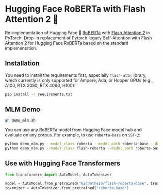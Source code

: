 # Hugging Face RoBERTa with Flash Attention 2 :rocket:

Re-implementation of Hugging Face :hugs: [RoBERTa](https://arxiv.org/abs/1907.11692) with [Flash Attention 2](https://tridao.me/publications/flash2/flash2.pdf) in PyTorch.  Drop-in replacement of Pytorch legacy Self-Attention with Flash Attention 2 for Hugging Face RoBERTa based on the standard implementation.

## Installation

You need to install the requirements first, especially `flash-attn` library, which currently is only supported for Ampere, Ada, or Hopper GPUs (e.g., A100, RTX 3090, RTX 4090, H100):

```bash
pip install -r requirements.txt
```

## MLM Demo

```bash
sh demo_mlm.sh
```

You can use any RoBERTa model from Hugging Face model hub and evaluate on any corpus. For example, to use `roberta-base` on `SST-2`:

```bash
python demo_mlm.py --model_class roberta --model_path roberta-base --dataset_name sst2
python demo_mlm.py --model_class flash-roberta --model_path roberta-base --dataset_name sst2
```

## Use with Hugging Face Transformers

```python
from transformers import AutoModel, AutoTokenizer

model = AutoModel.from_pretrained("kiddothe2b/flash-roberta-base", trust_remote_code=True)
tokenizer = AutoTokenizer.from_pretrained("roberta-base")
```